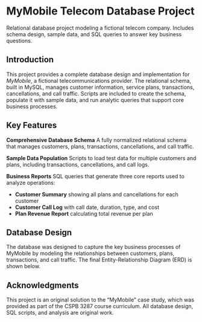 # MyMobile Telecom Database Project

Relational database project modeling a fictional telecom company. Includes schema design, sample data, and SQL queries to answer key business questions.

## Introduction

This project provides a complete database design and implementation for *MyMobile*, a fictional telecommunications provider. The relational schema, built in MySQL, manages customer information, service plans, transactions, cancellations, and call traffic. Scripts are included to create the schema, populate it with sample data, and run analytic queries that support core business processes.

## Key Features

**Comprehensive Database Schema**
A fully normalized relational schema that manages customers, plans, transactions, cancellations, and call traffic.

**Sample Data Population**
Scripts to load test data for multiple customers and plans, including transactions, cancellations, and call logs.

**Business Reports**
SQL queries that generate three core reports used to analyze operations:
- **Customer Summary** showing all plans and cancellations for each customer
- **Customer Call Log** with call date, duration, type, and cost
- **Plan Revenue Report** calculating total revenue per plan

## Database Design

The database was designed to capture the key business processes of MyMobile by modeling the relationships between customers, plans, transactions, and call traffic. The final Entity-Relationship Diagram (ERD) is shown below.

## Acknowledgments

This project is an original solution to the “MyMobile” case study, which was provided as part of the CSPB 3287 course curriculum. All database design, SQL scripts, and analysis are original work.